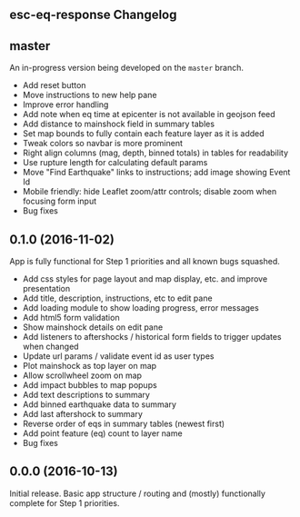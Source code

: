 esc-eq-response Changelog
-------------------------

## master

An in-progress version being developed on the `master` branch.

* Add reset button
* Move instructions to new help pane
* Improve error handling
* Add note when eq time at epicenter is not available in geojson feed
* Add distance to mainshock field in summary tables
* Set map bounds to fully contain each feature layer as it is added
* Tweak colors so navbar is more prominent
* Right align columns (mag, depth, binned totals) in tables for readability
* Use rupture length for calculating default params
* Move "Find Earthquake" links to instructions; add image showing Event Id
* Mobile friendly: hide Leaflet zoom/attr controls; disable zoom when focusing form input
* Bug fixes

## 0.1.0 (2016-11-02)

App is fully functional for Step 1 priorities and all known bugs squashed.

* Add css styles for page layout and map display, etc. and improve presentation
* Add title, description, instructions, etc to edit pane
* Add loading module to show loading progress, error messages
* Add html5 form validation
* Show mainshock details on edit pane
* Add listeners to aftershocks / historical form fields to trigger updates when changed
* Update url params / validate event id as user types
* Plot mainshock as top layer on map
* Allow scrollwheel zoom on map
* Add impact bubbles to map popups
* Add text descriptions to summary
* Add binned earthquake data to summary
* Add last aftershock to summary
* Reverse order of eqs in summary tables (newest first)
* Add point feature (eq) count to layer name
* Bug fixes


## 0.0.0 (2016-10-13)

Initial release. Basic app structure / routing and (mostly) functionally
complete for Step 1 priorities.
